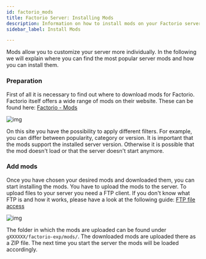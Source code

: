 ```yaml
---
id: factorio_mods
title: Factorio Server: Installing Mods
description: Information on how to install mods on your Factorio server at ZAP-Hosting - ZAP-Hosting.com documentation
sidebar_label: Install Mods 

---
```




Mods allow you to customize your server more individually. In the following we will explain where you can find the most popular server mods and how you can install them. 



### Preparation

First of all it is necessary to find out where to download mods for Factorio. Factorio itself offers a wide range of mods on their website. These can be found here: [Factorio - Mods](https://mods.factorio.com/)

![img](https://screensaver01.zap-hosting.com/index.php/s/DEp8GRoTDN98CrS/preview)

On this site you have the possibility to apply different filters. For example, you can differ between popularity, category or version. It is important that the mods support the installed server version. Otherwise it is possible that the mod doesn't load or that the server doesn't start anymore. 



### Add mods

Once you have chosen your desired mods and downloaded them, you can start installing the mods. You have to upload the mods to the server. To upload files to your server you need a FTP client. If you don't know what FTP is and how it works, please have a look at the following guide: [FTP file access](https://zap-hosting.com/guides/docs/de/gameserver_ftpaccess/)



![img](https://screensaver01.zap-hosting.com/index.php/s/WKXGJNgjwstKSLK/preview)



The folder in which the mods are uploaded can be found under `gXXXXXX/factorio-exp/mods/`. The downloaded mods are uploaded there as a ZIP file. The next time you start the server the mods will be loaded accordingly.





